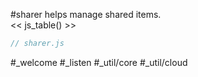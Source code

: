 #sharer helps manage shared items.  
<< js_table() >>

```js_removed:sharer.js
// sharer.js
```

#_welcome #_listen #_util/core #_util/cloud